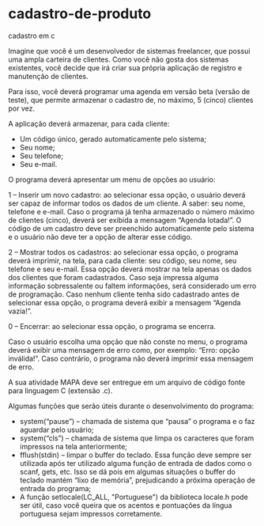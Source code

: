 # cadastro-de-produto
cadastro em c

Imagine que você é um desenvolvedor de sistemas freelancer, que possui uma ampla carteira de clientes. Como você não gosta dos sistemas existentes, você decide que irá criar sua própria aplicação de registro e manutenção de clientes.

Para isso, você deverá programar uma agenda em versão beta (versão de teste), que permite armazenar o cadastro de, no máximo, 5 (cinco) clientes por vez. 

A aplicação deverá armazenar, para cada cliente:
* Um código único, gerado automaticamente pelo sistema;
* Seu nome;
* Seu telefone;
* Seu e-mail.
 
O programa deverá apresentar um menu de opções ao usuário:
 
1 – Inserir um novo cadastro: ao selecionar essa opção, o usuário deverá ser capaz de informar todos os dados de um cliente. A saber: seu nome, telefone e e-mail. Caso o programa já tenha armazenado o número máximo de clientes (cinco), deverá ser exibida a mensagem “Agenda lotada!”. O código de um cadastro deve ser preenchido automaticamente pelo sistema e o usuário não deve ter a opção de alterar esse código.

2 – Mostrar todos os cadastros: ao selecionar essa opção, o programa deverá imprimir, na tela, para cada cliente: seu código, seu nome, seu telefone e seu e-mail. Essa opção deverá mostrar na tela apenas os dados dos clientes que foram cadastrados. Caso seja impressa alguma informação sobressalente ou faltem informações, será considerado um erro de programação. Caso nenhum cliente tenha sido cadastrado antes de selecionar essa opção, o programa deverá exibir a mensagem “Agenda vazia!”.

0 – Encerrar: ao selecionar essa opção, o programa se encerra.

Caso o usuário escolha uma opção que não conste no menu, o programa deverá exibir uma mensagem de erro como, por exemplo: “Erro: opção inválida!”. Caso contrário, o programa não deverá imprimir essa mensagem de erro.

A sua atividade MAPA deve ser entregue em um arquivo de código fonte para linguagem C (extensão .c).

Algumas funções que serão úteis durante o desenvolvimento do programa:
 
* system(“pause”) – chamada de sistema que “pausa” o programa e o faz aguardar pelo usuário;
* system(“cls”) – chamada de sistema que limpa os caracteres que foram impressos na tela anteriormente;
* fflush(stdin) – limpar o buffer do teclado. Essa função deve sempre ser utilizada após ter utilizado alguma função de entrada de dados como o scanf, gets, etc. Isso se dá pois em algumas situações o buffer do teclado mantém “lixo de memória”, prejudicando a próxima operação de entrada do programa;
* A função setlocale(LC_ALL, "Portuguese") da biblioteca locale.h pode ser útil, caso você queira que os acentos e pontuações da língua portuguesa sejam impressos corretamente.
